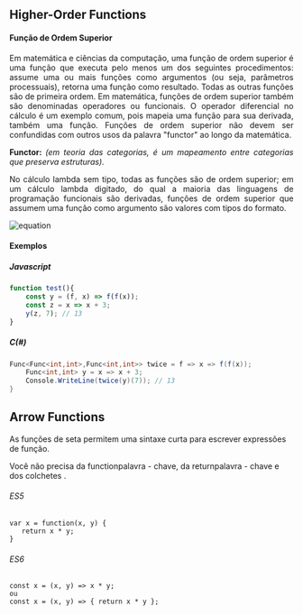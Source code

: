 ## Higher-Order Functions

#### Função de Ordem Superior

<p align="justify">
Em matemática e ciências da computação, uma função de ordem superior é uma função que executa pelo menos um dos seguintes procedimentos: assume uma ou mais funções como argumentos (ou seja, parâmetros processuais), retorna uma função como resultado.
Todas as outras funções são de primeira ordem. Em matemática, funções de ordem superior também são denominadas operadores ou funcionais. O operador diferencial no cálculo é um exemplo comum, pois mapeia uma função para sua derivada, também uma função. Funções de ordem superior não devem ser confundidas com outros usos da palavra "functor" ao longo da matemática.
</p>

<p align="justify">	
	<b>Functor: </b> <i>(em teoria das categorias, é um mapeamento entre categorias que preserva estruturas).</i>
</p>

<p align="justify">
No cálculo lambda sem tipo, todas as funções são de ordem superior; em um cálculo lambda digitado, do qual a maioria das linguagens de programação funcionais são derivadas, funções de ordem superior que assumem uma função como argumento são valores com tipos do formato.
</p>

![equation](https://latex.codecogs.com/gif.latex?({T_1}->{T_2})->{T_3})

#### Exemplos
##### Javascript

```javascript
function test(){
	const y = (f, x) => f(f(x));
	const z = x => x + 3;
	y(z, 7); // 13
}
```
##### C(#)
```C#
Func<Func<int,int>,Func<int,int>> twice = f => x => f(f(x));
	Func<int,int> y = x => x + 3;
	Console.WriteLine(twice(y)(7)); // 13
}
```
## Arrow Functions

As funções de seta permitem uma sintaxe curta para escrever expressões de função.

Você não precisa da functionpalavra - chave, da returnpalavra - chave e dos colchetes .

###### ES5
```
var x = function(x, y) {
   return x * y;
}
```
###### ES6
```
const x = (x, y) => x * y;
ou
const x = (x, y) => { return x * y };
```
